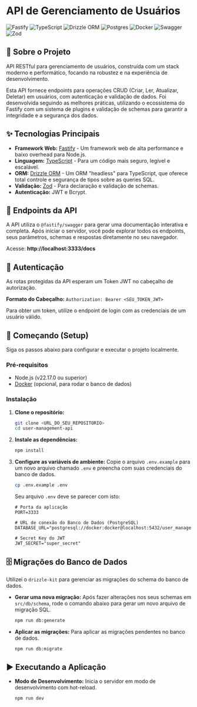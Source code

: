 # API de Gerenciamento de Usuários

![Fastify](https://img.shields.io/badge/fastify-%23000000.svg?style=for-the-badge&logo=fastify&logoColor=white)
![TypeScript](https://img.shields.io/badge/typescript-%23007ACC.svg?style=for-the-badge&logo=typescript&logoColor=white)
![Drizzle ORM](https://img.shields.io/badge/Drizzle%20ORM-C5F74F?style=for-the-badge&logo=drizzle&logoColor=black)
![Postgres](https://img.shields.io/badge/postgres-%23316192.svg?style=for-the-badge&logo=postgresql&logoColor=white)
![Docker](https://img.shields.io/badge/docker-%230db7ed.svg?style=for-the-badge&logo=docker&logoColor=white)
![Swagger](https://img.shields.io/badge/Swagger‑UI-85EA2D.svg?style=for-the-badge&logo=swagger&logoColor=white)
![Zod](https://img.shields.io/badge/zod-%233068b7.svg?style=for-the-badge&logo=zod&logoColor=white)

## 📜 Sobre o Projeto

API RESTful para gerenciamento de usuários, construída com um stack moderno e performático, focando na robustez e na experiência de desenvolvimento.

Esta API fornece endpoints para operações CRUD (Criar, Ler, Atualizar, Deletar) em usuários, com autenticação e validação de dados. Foi desenvolvida seguindo as melhores práticas, utilizando o ecossistema do Fastify com um sistema de plugins e validação de schemas para garantir a integridade e a segurança dos dados.

## ✨ Tecnologias Principais

- **Framework Web:** [Fastify](https://www.fastify.io/) - Um framework web de alta performance e baixo overhead para Node.js.
- **Linguagem:** [TypeScript](https://www.typescriptlang.org/) - Para um código mais seguro, legível e escalável.
- **ORM:** [Drizzle ORM](https://orm.drizzle.team/) - Um ORM "headless" para TypeScript, que oferece total controle e segurança de tipos sobre as queries SQL.
- **Validação:** [Zod](https://zod.dev/) - Para declaração e validação de schemas.
- **Autenticação:** JWT e Bcrypt.

## 📖 Endpoints da API

A API utiliza o `@fastify/swagger` para gerar uma documentação interativa e completa. Após iniciar o servidor, você pode explorar todos os endpoints, seus parâmetros, schemas e respostas diretamente no seu navegador.

Acesse: **http://localhost:3333/docs**

## 🔑 Autenticação

As rotas protegidas da API esperam um Token JWT no cabeçalho de autorização.

**Formato do Cabeçalho:** `Authorization: Bearer <SEU_TOKEN_JWT>`

Para obter um token, utilize o endpoint de login com as credenciais de um usuário válido.

## 🚀 Começando (Setup)

Siga os passos abaixo para configurar e executar o projeto localmente.

### Pré-requisitos

- Node.js (v22.17.0 ou superior)
- [Docker](https://www.docker.com/) (opcional, para rodar o banco de dados)

### Instalação

1.  **Clone o repositório:**

    ```bash
    git clone <URL_DO_SEU_REPOSITORIO>
    cd user-management-api
    ```

2.  **Instale as dependências:**

    ```bash
    npm install
    ```

3.  **Configure as variáveis de ambiente:**
    Copie o arquivo `.env.example` para um novo arquivo chamado `.env` e preencha com suas credenciais do banco de dados.

    ```bash
    cp .env.example .env
    ```

    Seu arquivo `.env` deve se parecer com isto:

    ```env
    # Porta da aplicação
    PORT=3333

    # URL de conexão do Banco de Dados (PostgreSQL)
    DATABASE_URL="postgresql://docker:docker@localhost:5432/user_management_db"

    # Secret Key do JWT
    JWT_SECRET="super_secret"
    ```

## 🗄️ Migrações do Banco de Dados

Utilizei o `drizzle-kit` para gerenciar as migrações do schema do banco de dados.

- **Gerar uma nova migração:**
  Após fazer alterações nos seus schemas em `src/db/schema`, rode o comando abaixo para gerar um novo arquivo de migração SQL.

  ```bash
  npm run db:generate
  ```

- **Aplicar as migrações:**
  Para aplicar as migrações pendentes no banco de dados.
  ```bash
  npm run db:migrate
  ```

## ▶️ Executando a Aplicação

- **Modo de Desenvolvimento:**
  Inicia o servidor em modo de desenvolvimento com hot-reload.
  ```bash
  npm run dev
  ```
